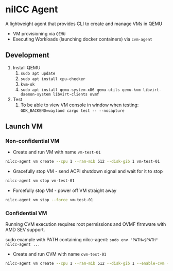 # nilCC Agent

A lightweight agent that provides CLI to create and manage VMs in QEMU
- VM provisioning via `QEMU`
- Executing Workloads (launching docker containers) via `cvm-agent`

## Development
1. Install QEMU
   1. `sudo apt update`
   2. `sudo apt install cpu-checker`
   3. `kvm-ok`
   4. `sudo apt install qemu-system-x86 qemu-utils qemu-kvm libvirt-daemon-system libvirt-clients ovmf`
2. Test
   1. To be able to view VM console in window when testing: `GDK_BACKEND=wayland cargo test -- --nocapture`

## Launch VM

### Non-confidential VM

- Create and run VM with name `vm-test-01`
```bash
nilcc-agent vm create --cpu 1 --ram-mib 512 --disk-gib 1 vm-test-01
```

- Gracefully stop VM - send ACPI shutdown signal and wait for it to stop
```bash
nilcc-agent vm stop vm-test-01
```

- Forcefully stop VM - power off VM straight away
```bash
nilcc-agent vm stop --force vm-test-01
```

### Confidential VM

Running CVM execution requires root permissions and OVMF firmware with AMD SEV support.

sudo example with PATH containing nilcc-agent: `sudo env "PATH=$PATH" nilcc-agent ...`

- Create and run CVM with name `cvm-test-01`
```bash
nilcc-agent vm create --cpu 1 --ram-mib 512 --disk-gib 1 --enable-cvm --bios-path /home/ubuntu/shared/AMDSEV/usr/local/share/qemu/OVMF.fd cvm-test-01
```
